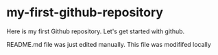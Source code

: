 # my-first-github-repository
Here is my first Github repository. Let's get started with github.

README.md file was just edited manually. This file was modififed locally
